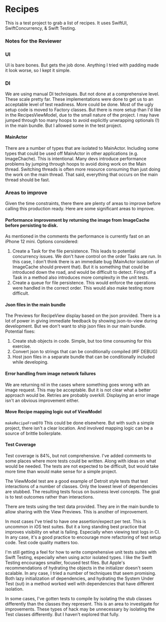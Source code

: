 # Recipes
This is a test project to grab a list of recipes. It uses SwiftUI, SwiftConcurrency, & Swift Testing.

### Notes for the Reviewer

### UI
UI is bare bones. But gets the job done. Anything I tried with padding made it look worse, so I kept it simple.

### DI
We are using manual DI techniques. But not done at a comprehensive level. These scale pretty far. These implementations were done to get us to an acceptable level of test readiness. More could be done. Most of the ugly setup code is moved to Factory classes. But there is more setup than I'd like in the RecipesViewModel, due to the small nature of the project. I may have jumped through too many hoops to avoid explicitly unwrapping optionals (!) in the main bundle. But I allowed some in the test project.

#### MainActor
There are a number of types that are isolated to MainActor. Including some types that could be used off MainActor in other applications (e.g. ImageChache). This is intentional. Many devs introduce performance problems by jumping through hoops to avoid doing work on the Main thread. Switching threads is often more resource consuming than just doing the work on the main thread. That said, everything that occurs on the main thread should be fast.

### Areas to improve
Given the time constraints, there there are plenty of areas to improve before calling this production ready. Here are some significant areas to improve.

#### Performance improvement by returning the image from ImageCache before persisting to disk. 

As mentioned in the comments the performance is currently fast on an iPhone 12 mini. Options considered:
1. Create a Task for the file persistence. This leads to potential concurrency issues. We don't have control on the order Tasks are run. In this case, I don't think there is an immediate bug (MainActor isolation of ImageCache should prevent that). But it is something that could be introduced down the road, and would be difficult to detect. Firing off a Task in a method also introduces more complexity in the unit tests.
2. Create a queue for file persistence. This would enforce the operations were handled in the correct order. This would also make testing more difficult.

#### Json files in the main bundle
The Previews for RecipeView display based on the json provided. There is a lot of power in giving immediate feedback by showing json-to-view during development. But we don't want to ship json files in our main bundle. Potential fixes:
1. Create stub objects in code. Simple, but too time consuming for this exercise.
2. Convert json to strings that can be conditionally compiled (#IF DEBUG)
3. Host json files in a separate bundle that can be conditionally included while developing.

#### Error handling from image network failures
We are returning nil in the cases where something goes wrong with an image request. This may be acceptable. But it is not clear what a better approach would be. Retries are probably overkill. Displaying an error image isn't an obvious improvement either.

#### Move Recipe mapping logic out of ViewModel
`makeRecipeFromDTO`
This could be done elsewhere. But with such a simple project, there isn't a clear location. And involved mapping logic can be a source of brittle boilerplate.


#### Test Coverage
Test coverage is 84%, but not comprehensive. I've added comments to some places where more tests could be written. Along with ideas on what would be needed. The tests are not expected to be difficult, but would take more time than would make sense for a simple project.

The ViewModel test are a good example of Detroit style tests that test interactions of a number of classes. Only the lowest level of dependencies are stubbed. The resulting tests focus on business level concepts. The goal is to test outcomes rather than interactions.

There are tests using the test data provided. They are in the main bundle to allow sharing with the View Previews. This is another of improvement.

In most cases I've tried to have one assertion/expect per test. This is uncommon in iOS test suites. But it a long standing best practice that improves visibility on what is failing. Especially when viewing test logs in CI. In any case, it's a good practice to encourage more refactoring of test setup code. Test code quality matters too.

I'm still getting a feel for how to write comprehensive unit tests suites with Swift Testing, especially when using actor isolated types. I like the Swift Testing encourages smaller, focused test files. But Apple's recommendations of hydrating the objects in the initializer doesn't seem scalable. In any case, I tried a number of techniques that seem promising. Both lazy initialization of dependencies, and hydrating the System Under Test (sut) in a method worked well with dependencies that have different isolation.

In some cases, I've gotten tests to compile by isolating the stub classes differently than the classes they represent. This is an area to investigate for improvements. These types of hack may be unnecessary by isolating the Test classes differently. But I haven't explored that fully.
